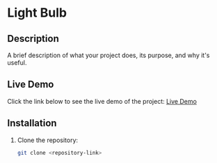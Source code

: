 # Light Bulb

## Description
A brief description of what your project does, its purpose, and why it's useful.

## Live Demo
Click the link below to see the live demo of the project:
[Live Demo](https://raja-vishwakarma1.github.io/light-bulb/)


## Installation
1. Clone the repository:
   ```bash
   git clone <repository-link>

